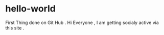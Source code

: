# hello-world
First Thing done on Git Hub .
Hi Everyone , I am getting socialy active via this site .
